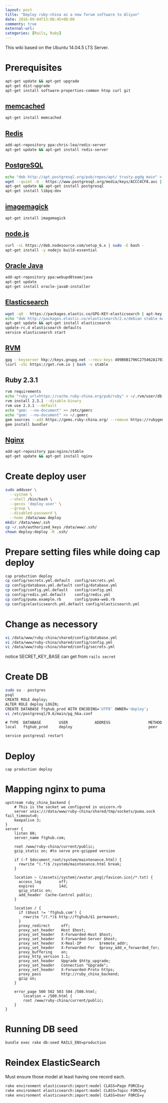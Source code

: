 ```yaml
---
layout: post
title: "Deploy ruby-china as a new forum software to Aliyun"
date: 2016-09-04T13:08:45+08:00
comments: true
external-url: 
categories: [Rails, Ruby]
---
```


This wiki based on the Ubuntu 14.04.5 LTS Server.

# Prerequisites

```bash
apt-get update && apt-get upgrade
apt-get dist-upgrade
apt-get install software-properties-common htop curl git
```

## [memcached](https://launchpad.net/ubuntu/+source/memcached)

```bash
apt-get install memcached
```

## [Redis](https://launchpad.net/~chris-lea/+archive/ubuntu/redis-server)

```bash
add-apt-repository ppa:chris-lea/redis-server
apt-get update && apt-get install redis-server
```

## [PostgreSQL](https://www.postgresql.org/download/linux/ubuntu/)

```bash
echo "deb http://apt.postgresql.org/pub/repos/apt/ trusty-pgdg main" > /etc/apt/sources.list.d/pgdg.list
wget --quiet -O - https://www.postgresql.org/media/keys/ACCC4CF8.asc | apt-key add -
apt-get update && apt-get install postgresql
apt-get install libpq-dev
```

## [imagemagick](https://launchpad.net/ubuntu/+source/imagemagick)

```bash
apt-get install imagemagick
```

## [node.js](https://nodejs.org/en/download/package-manager/#debian-and-ubuntu-based-linux-distributions)

```bash
curl -sL https://deb.nodesource.com/setup_6.x | sudo -E bash -
apt-get install -y nodejs build-essential
```

## [Oracle Java](https://launchpad.net/~webupd8team/+archive/ubuntu/java)

```bash
add-apt-repository ppa:webupd8team/java
apt-get update
apt-get install oracle-java8-installer
```

## [Elasticsearch](https://www.elastic.co/guide/en/elasticsearch/reference/current/setup-repositories.html#_apt)

```bash
wget -qO - https://packages.elastic.co/GPG-KEY-elasticsearch | apt-key add -
echo "deb http://packages.elastic.co/elasticsearch/2.x/debian stable main" | tee -a /etc/apt/sources.list.d/elasticsearch-2.x.list
apt-get update && apt-get install elasticsearch
update-rc.d elasticsearch defaults
service elasticsearch start
```

## [RVM](https://rvm.io)

```bash
gpg --keyserver hkp://keys.gnupg.net --recv-keys 409B6B1796C275462A1703113804BB82D39DC0E3
\curl -sSL https://get.rvm.io | bash -s stable
```

## Ruby 2.3.1

```bash
rvm requirements
echo "ruby_url=https://cache.ruby-china.org/pub/ruby" > ~/.rvm/user/db # if need mirror.
rvm install 2.3.1 --disable-binary
rvm use 2.3.1 --default
echo "gem: --no-document" >> /etc/gemrc
echo "gem: --no-document" >> ~/.gemrc
gem sources --add https://gems.ruby-china.org/ --remove https://rubygems.org/ # if need mirror
gem install bundler
```

## [Nginx](https://launchpad.net/~nginx/+archive/ubuntu/stable)

```bash
add-apt-repository ppa:nginx/stable
apt-get update && apt-get install nginx
```

# Create deploy user

```bash
sudo adduser \
  --system \
  --shell /bin/bash \
  --gecos 'deploy user' \
  --group \
  --disabled-password \
  --home /data/www deploy
mkdir /data/www/.ssh
cp ~/.ssh/authorized_keys /data/www/.ssh/
chown deploy:deploy -R .ssh/
```

# Prepare setting files while doing cap deploy

```bash
cap production deploy
cp config/secrets.yml.default  config/secrets.yml
cp config/database.yml.default config/database.yml
cp config/config.yml.default   config/config.yml
cp config/redis.yml.default    config/redis.yml
cp config/puma.example.rb      config/puma-web.rb
cp config/elasticsearch.yml.default config/elasticsearch.yml 
```

# Change as necessory

```bash
vi /data/www/ruby-china/shared/config/database.yml
vi /data/www/ruby-china/shared/config/config.yml
vi /data/www/ruby-china/shared/config/secrets.yml
```

notice SECRET_KEY_BASE can get from `rails secret`

# Create DB

```bash
sudo su - postgres
psql
CREATE ROLE deploy;
ALTER ROLE deploy LOGIN;
CREATE DATABASE ftghub_prod WITH ENCODING='UTF8' OWNER='deploy';
vi /etc/postgresql/9.6/main/pg_hba.conf
```

```
# TYPE  DATABASE        USER            ADDRESS                 METHOD
local  	ftghub_prod    	deploy 					                peer
```

```bash
service postgresql restart
```

# Deploy

```
cap production deploy
```

# Mapping nginx to puma

```nginx
upstream ruby_china_backend {
    # This is the socket we configured in unicorn.rb
    server unix:///data/www/ruby-china/shared/tmp/sockets/puma.sock fail_timeout=0;
    keepalive 3;    
}
server {
    listen 80;
    server_name ftghub.com;

    root /www/ruby-china/current/public;
    gzip_static on; #to serve pre-gzipped version

    if (-f $document_root/system/maintenance.html) {
      rewrite ^(.*)$ /system/maintenance.html break;
    }

    location ~ (/assets|/system|/avatar.png|/favicon.ico|/*.txt) {
      access_log        off;
      expires           14d;
      gzip_static on;
      add_header  Cache-Control public;
    }

    location / {
      if ($host != 'ftghub.com') {
        rewrite ^/(.*)$ http://ftghub/$1 permanent;
      }
      proxy_redirect     off;
      proxy_set_header   Host $host;
      proxy_set_header   X-Forwarded-Host $host;
      proxy_set_header   X-Forwarded-Server $host;
      proxy_set_header   X-Real-IP        $remote_addr;
      proxy_set_header   X-Forwarded-For  $proxy_add_x_forwarded_for;
      proxy_buffering    on;
      proxy_http_version 1.1;
      proxy_set_header   Upgrade $http_upgrade;
      proxy_set_header   Connection "Upgrade";
      proxy_set_header   X-Forwarded-Proto https;
      proxy_pass         http://ruby_china_backend;
      gzip on;
    }

    error_page 500 502 503 504 /500.html;
        location = /500.html {
        root /www/ruby-china/current/public;
    }
}
```

# Running DB seed

```bash
bundle exec rake db:seed RAILS_ENV=production
```

# Reindex ElasticSearch

Must ensure those model at least having one record each.

```bash
rake environment elasticsearch:import:model CLASS=Page FORCE=y
rake environment elasticsearch:import:model CLASS=Topic FORCE=y
rake environment elasticsearch:import:model CLASS=User FORCE=y
```
